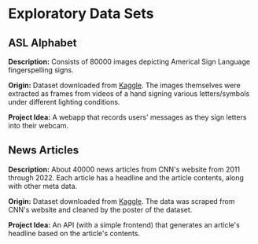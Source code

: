 # Exploratory Data Sets


## ASL Alphabet

**Description:** Consists of 80000 images depicting Americal Sign Language fingerspelling signs. 

**Origin:** Dataset downloaded from [Kaggle](https://www.kaggle.com/datasets/grassknoted/asl-alphabet). The images themselves were extracted as frames from videos of a hand signing various letters/symbols under different lighting conditions.

**Project Idea:** A webapp that records users' messages as they sign letters into their webcam.


## News Articles

**Description:** About 40000 news articles from CNN's website from 2011 through 2022. Each article has a headline and the article contents, along with other meta data.

**Origin:** Dataset downloaded from [Kaggle](https://www.kaggle.com/datasets/hadasu92/cnn-articles-after-basic-cleaning). The data was scraped from CNN's website and cleaned by the poster of the dataset.

**Project Idea:** An API (with a simple frontend) that generates an article's headline based on the article's contents.
